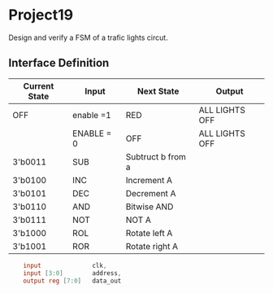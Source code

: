 # Project19
Design and verify a FSM of a trafic lights circut.

## Interface Definition
| Current State | Input | Next State |Output |
|----------|-----------|---------|---------|
|OFF|enable =1|RED|ALL LIGHTS OFF|
| |ENABLE = 0|OFF|ALL LIGHTS OFF|
|3'b0011|SUB|Subtruct b from a|
|3'b0100|INC|Increment A|
|3'b0101|DEC|Decrement A|
|3'b0110|AND|Bitwise AND|
|3'b0111|NOT|NOT A|
|3'b1000|ROL|Rotate left A|
|3'b1001|ROR|Rotate right A|
```verilog
    input              clk,
    input [3:0]        address,
    output reg [7:0]   data_out
```
